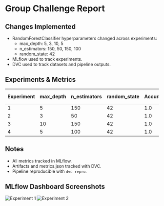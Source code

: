 # Group Challenge Report

## Changes Implemented
- RandomForestClassifier hyperparameters changed across experiments:
  - max_depth: 5, 3, 10, 5
  - n_estimators: 150, 50, 150, 100
  - random_state: 42
- MLflow used to track experiments.
- DVC used to track datasets and pipeline outputs.

## Experiments & Metrics
| Experiment | max_depth | n_estimators | random_state | Accuracy | F1 Macro |
|------------|-----------|--------------|-------------|----------|----------|
| 1          | 5         | 150          | 42          | 1.0      | 1.0      |
| 2          | 3         | 50           | 42          | 1.0      | 1.0      |
| 3          | 10        | 150          | 42          | 1.0      | 1.0      |
| 4          | 5         | 100          | 42          | 1.0      | 1.0      |

## Notes
- All metrics tracked in MLflow.
- Artifacts and metrics.json tracked with DVC.
- Pipeline reproducible with `dvc repro`.

## MLflow Dashboard Screenshots
![Experiment 1](screenshots/exp1.png)
![Experiment 2](screenshots/exp2.png)
